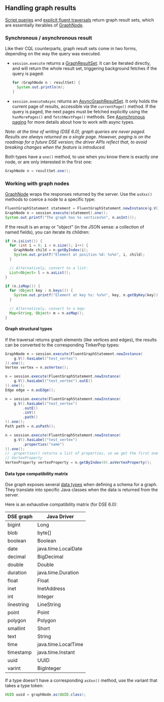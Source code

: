 ## Handling graph results

[Script queries](../script/) and [explicit fluent traversals](../fluent/explicit/) return graph
result sets, which are essentially iterables of [GraphNode].

### Synchronous / asynchronous result

Like their CQL counterparts, graph result sets come in two forms, depending on the way the query
was executed. 

* `session.execute` returns a [GraphResultSet]. It can be iterated directly, and will return the
   whole result set, triggering background fetches if the query is paged:
   
    ```java
    for (GraphNode n : resultSet) {
      System.out.println(n);
    }
    ```
    
* `session.executeAsync` returns an [AsyncGraphResultSet]. It only holds the current page of
   results, accessible via the `currentPage()` method. If the query is paged, the next pages must be
   fetched explicitly using the `hasMorePages()` and `fetchNextPage()` methods. See [Asynchronous
   paging](../../../paging/#asynchronous-paging) for more details about how to work with async
   types.

*Note: at the time of writing (DSE 6.0), graph queries are never paged. Results are always returned
as a single page. However, paging is on the roadmap for a future DSE version; the driver APIs
reflect that, to avoid breaking changes when the feature is introduced.*

Both types have a `one()` method, to use when you know there is exactly one node, or are only
interested in the first one:

```java
GraphNode n = resultSet.one();
```

### Working with graph nodes

[GraphNode] wraps the responses returned by the server. Use the `asXxx()` methods to coerce a node
to a specific type:

```java
FluentGraphStatement statement = FluentGraphStatement.newInstance(g.V().count());
GraphNode n = session.execute(statement).one();
System.out.printf("The graph has %s vertices%n", n.asInt());
```

If the result is an array or "object" (in the JSON sense: a collection of named fields), you can
iterate its children:

```java
if (n.isList()) {
  for (int i = 0; i < n.size(); i++) {
    GraphNode child = n.getByIndex(i);
    System.out.printf("Element at position %d: %s%n", i, child);
  }

  // Alternatively, convert to a list:
  List<Object> l = n.asList();
}

if (n.isMap()) {
  for (Object key : n.keys()) {
    System.out.printf("Element at key %s: %s%n", key, n.getByKey(key));
  }

  // Alternatively, convert to a map:
  Map<String, Object> m = n.asMap();
}
```

#### Graph structural types

If the traversal returns graph elements (like vertices and edges), the results can be converted to
the corresponding TinkerPop types:

```java
GraphNode n = session.execute(FluentGraphStatement.newInstance(
    g.V().hasLabel("test_vertex")
)).one();
Vertex vertex = n.asVertex();

n = session.execute(FluentGraphStatement.newInstance(
    g.V().hasLabel("test_vertex").outE()
)).one();
Edge edge = n.asEdge();

n = session.execute(FluentGraphStatement.newInstance(
    g.V().hasLabel("test_vertex")
        .outE()
        .inV()
        .path()
)).one();
Path path = n.asPath();

n = session.execute(FluentGraphStatement.newInstance(
    g.V().hasLabel("test_vertex")
        .properties("name")
)).one();
// .properties() returns a list of properties, so we get the first one and transform it as a
// VertexProperty
VertexProperty vertexProperty = n.getByIndex(0).asVertexProperty();
```

#### Data type compatibility matrix

Dse graph exposes several [data types][DSE data types] when defining a schema for a graph. They
translate into specific Java classes when the data is returned from the server.

Here is an exhaustive compatibility matrix (for DSE 6.0):

| DSE graph  | Java Driver         |
|------------|---------------------|
| bigint     | Long                |
| blob       | byte[]              |
| boolean    | Boolean             |
| date       | java.time.LocalDate |
| decimal    | BigDecimal          |
| double     | Double              |
| duration   | java.time.Duration  |
| float      | Float               |
| inet       | InetAddress         |
| int        | Integer             |
| linestring | LineString          |
| point      | Point               |
| polygon    | Polygon             |
| smallint   | Short               |
| text       | String              |
| time       | java.time.LocalTime |
| timestamp  | java.time.Instant   |
| uuid       | UUID                |
| varint     | BigInteger          |

If a type doesn't have a corresponding `asXxx()` method, use the variant that takes a type token:

```java
UUID uuid = graphNode.as(UUID.class);
```

[GraphNode]:           https://docs.datastax.com/en/drivers/java/4.11/com/datastax/dse/driver/api/core/graph/GraphNode.html
[GraphResultSet]:      https://docs.datastax.com/en/drivers/java/4.11/com/datastax/dse/driver/api/core/graph/GraphResultSet.html
[AsyncGraphResultSet]: https://docs.datastax.com/en/drivers/java/4.11/com/datastax/dse/driver/api/core/graph/AsyncGraphResultSet.html

[DSE data types]: https://docs.datastax.com/en/dse/6.0/dse-dev/datastax_enterprise/graph/reference/refDSEGraphDataTypes.html